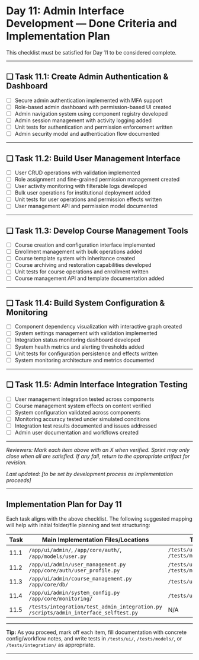 # Day 11: Admin Interface Development — Done Criteria and Implementation Plan

This checklist must be satisfied for Day 11 to be considered complete.

---

## ❏ Task 11.1: Create Admin Authentication & Dashboard

- [ ] Secure admin authentication implemented with MFA support
- [ ] Role-based admin dashboard with permission-based UI created
- [ ] Admin navigation system using component registry developed
- [ ] Admin session management with activity logging added
- [ ] Unit tests for authentication and permission enforcement written
- [ ] Admin security model and authentication flow documented

---

## ❏ Task 11.2: Build User Management Interface

- [ ] User CRUD operations with validation implemented
- [ ] Role assignment and fine-grained permission management created
- [ ] User activity monitoring with filterable logs developed
- [ ] Bulk user operations for institutional deployment added
- [ ] Unit tests for user operations and permission effects written
- [ ] User management API and permission model documented

---

## ❏ Task 11.3: Develop Course Management Tools

- [ ] Course creation and configuration interface implemented
- [ ] Enrollment management with bulk operations added
- [ ] Course template system with inheritance created
- [ ] Course archiving and restoration capabilities developed
- [ ] Unit tests for course operations and enrollment written
- [ ] Course management API and template documentation added

---

## ❏ Task 11.4: Build System Configuration & Monitoring

- [ ] Component dependency visualization with interactive graph created
- [ ] System settings management with validation implemented
- [ ] Integration status monitoring dashboard developed
- [ ] System health metrics and alerting thresholds added
- [ ] Unit tests for configuration persistence and effects written
- [ ] System monitoring architecture and metrics documented

---

## ❏ Task 11.5: Admin Interface Integration Testing

- [ ] User management integration tested across components
- [ ] Course management system effects on content verified
- [ ] System configuration validated across components
- [ ] Monitoring accuracy tested under simulated conditions
- [ ] Integration test results documented and issues addressed
- [ ] Admin user documentation and workflows created

---

_Reviewers: Mark each item above with an X when verified. Sprint may only close when all are satisfied. If any fail, return to the appropriate artifact for revision._

_Last updated: [to be set by development process as implementation proceeds]_

---

## Implementation Plan for Day 11

Each task aligns with the above checklist. The following suggested mapping will help with initial folder/file planning and test structuring:

| Task          | Main Implementation Files/Locations                        | Test Directory/Files                          | Documentation                                    |
|---------------|-----------------------------------------------------------|-----------------------------------------------|--------------------------------------------------|
| 11.1          | `/app/ui/admin/`, `/app/core/auth/`, `/app/models/user.py` | `/tests/ui/test_admin_auth.py`<br>`/tests/models/test_permissions.py` | `/docs/architecture/admin_security.md`<br>`/docs/user_guides/admin_auth.md` |
| 11.2          | `/app/ui/admin/user_management.py`<br>`/app/core/auth/user_profile.py` | `/tests/ui/test_user_management.py`<br>`/tests/models/test_user_ops.py` | `/docs/api/user_management_api.md`<br>`/docs/user_guides/admin_user_mgmt.md` |
| 11.3          | `/app/ui/admin/course_management.py`<br>`/app/core/db/`       | `/tests/ui/test_course_admin.py`              | `/docs/api/course_management_api.md`              |
| 11.4          | `/app/ui/admin/system_config.py`<br>`/app/core/monitoring/`  | `/tests/ui/test_system_config.py`             | `/docs/architecture/system_monitoring.md`         |
| 11.5          | `/tests/integration/test_admin_integration.py`<br>`/scripts/admin_interface_selftest.py` | N/A                                    | `/docs/development/day11_done_criteria.md`<br>`/docs/user_guides/admin_workflows.md`      |

---

**Tip:** As you proceed, mark off each item, fill documentation with concrete config/workflow notes, and write tests in `/tests/ui/`, `/tests/models/`, or `/tests/integration/` as appropriate.

---